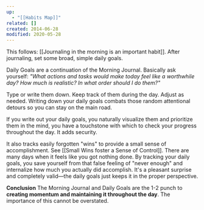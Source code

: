 ```yaml
---
up:
  - "[[Habits Map]]"
related: []
created: 2014-06-28
modified: 2020-05-28
---
```

This follows: [[Journaling in the morning is an important habit]]. After journaling, set some broad, simple daily goals.

Daily Goals are a continuation of the Morning Journal. Basically ask yourself: *"What actions and tasks would make today feel like a worthwhile day? How much is realistic? In what order should I do them?"*

Type or write them down. Keep track of them during the day. Adjust as needed. Writing down your daily goals combats those random attentional detours so you can stay on the main road. 

If you write out your daily goals, you naturally visualize them and prioritize them in the mind, you have a touchstone with which to check your progress throughout the day. It adds security.

It also tracks easily forgotten "wins" to provide a small sense of accomplishment. See [[Small Wins foster a Sense of Control]]. There are many days when it feels like you got nothing done. By tracking your daily goals, you save yourself from that false feeling of "never enough" and internalize how much you actually did accomplish. It's a pleasant surprise and completely valid—the daily goals just keeps it in the proper perspective.

**Conclusion**
The Morning Journal and Daily Goals are the 1-2 punch to **creating momentum and maintaining it throughout the day**. The importance of this cannot be overstated.